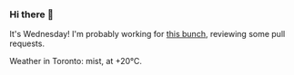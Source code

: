 ### Hi there :wave:

It's Wednesday! I'm probably working for [this bunch](https://github.com/kohofinancial), reviewing some pull requests.

Weather in Toronto: mist, at +20°C.
